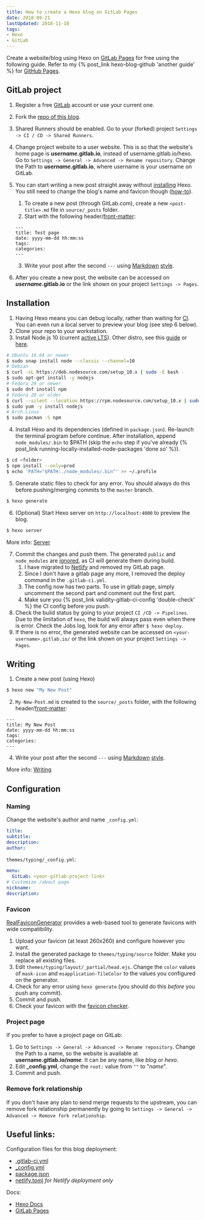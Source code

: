 ```yaml
---
title: How to create a Hexo blog on GitLab Pages
date: 2018-09-21
lastUpdated: 2018-11-10
tags:
- Hexo
- GitLab
---
```

Create a website/blog using Hexo on [GitLab Pages](https://about.gitlab.com/features/pages/) for free using the following guide. Refer to my {% post_link hexo-blog-github 'another guide' %} for [GitHub Pages](https://pages.github.com/).

<!-- more -->

## GitLab project
1. Register a free [GitLab](https://gitlab.com/users/sign_in#register-pane) account or use your current one.
2. Fork the [repo of this blog](https://gitlab.com/curben/blog).
3. Shared Runners should be enabled. Go to your (forked) project `Settings -> CI / CD -> Shared Runners`.
4. Change project website to a user website. This is so that the website's home page is <b>*username*.gitlab.io</b>, instead of username.gitlab.io/hexo.
    Go to `Settings -> General -> Advanced -> Rename repository`. Change the Path to <b>*username*.gitlab.io</b>, where username is your username on GitLab.
5. You can start writing a new post straight away without [installing](#Installation) Hexo. You still need to change the blog's name and favicon though ([how-to](#Naming)).
	1. To create a new post (through GitLab.com), create a new `<post-title>.md` file in `source/_posts` folder.
	2. Start with the following header/[front-matter](https://hexo.io/docs/front-matter):

	```
	---
	title: Test page
	date: yyyy-mm-dd hh:mm:ss
	tags:
	categories:
	---
	```

	3. Write your post after the second `---` using [Markdown](https://about.gitlab.com/handbook/product/technical-writing/markdown-guide/) [style](https://docs.gitlab.com/ee/user/markdown.html).

6. After you create a new post, the website can be accessed on <b>*username*.gitlab.io</b> or the link shown on your project `Settings -> Pages`.

## Installation
1. Having Hexo means you can debug locally, rather than waiting for [CI](https://docs.gitlab.com/ee/ci/). You can even run a local server to preview your blog (see step 6 below).
2. Clone your repo to your workstation.
3. Install Node.js 10 (current [active LTS](https://github.com/nodejs/Release)). Other distro, see this [guide](https://nodejs.org/en/download/package-manager/) or [here](https://github.com/nodesource/distributions).

```bash
# Ubuntu 16.04 or newer
$ sudo snap install node --classic --channel=10
# Debian
$ curl -sL https://deb.nodesource.com/setup_10.x | sudo -E bash -
$ sudo apt-get install -y nodejs
# Fedora 29 or newer
$ sudo dnf install npm
# Fedora 28 or older
$ curl --silent --location https://rpm.nodesource.com/setup_10.x | sudo bash -
$ sudo yum -y install nodejs
# Arch Linux
$ sudo pacman -S npm
```

4. Install Hexo and its dependencies (defined in `package.json`). Re-launch the terminal program before continue. After installation, append `node_modules/.bin` to $PATH (skip the `echo` step if you've already {% post_link running-locally-installed-node-packages 'done so' %}).

```bash
$ cd <folder>
$ npm install --only=prod
$ echo 'PATH="$PATH:./node_modules/.bin"' >> ~/.profile
```

5. Generate static files to check for any error. You should always do this before pushing/merging commits to the `master` branch.

```bash
$ hexo generate
```

6. (Optional) Start Hexo server on `http://localhost:4000` to preview the blog.

```bash
$ hexo server
```
More info: [Server](https://hexo.io/docs/server)

7. Commit the changes and push them. The generated `public` and `node_modules` are [ignored](https://gitlab.com/curben/blog/blob/master/.gitignore), as CI will generate them during build.
	1. I have migrated to [Netlify](https://www.netlify.com/) and removed my GitLab page.
	2. Since I don't have a gitlab page any more, I removed the deploy command in the `.gitlab-ci.yml`.
	3. The config now has two parts. To use in gitlab page, simply uncomment the second part and comment out the first part.
	4. Make sure you {% post_link validity-gitlab-ci-config 'double-check' %} the CI config before you push.
8. Check the build status by going to your project `CI /CD -> Pipelines`. Due to the limitation of `hexo`, the build will always pass even when there is error. Check the Jobs log, look for any error after `$ hexo deploy`. 
9.  If there is no error, the generated website can be accessed on `<your-username>.gitlab.io/` or the link shown on your project `Settings -> Pages`.

## Writing
1. Create a new post (using Hexo)

``` bash
$ hexo new "My New Post"
```

2. `My-New-Post.md` is created to the `source/_posts` folder, with the following header/[front-matter](https://hexo.io/docs/front-matter):

```
---
title: My New Post
date: yyyy-mm-dd hh:mm:ss
tags:
categories:
---
```

4. Write your post after the second `---` using [Markdown](https://about.gitlab.com/handbook/product/technical-writing/markdown-guide/) [style](https://docs.gitlab.com/ee/user/markdown.html).

More info: [Writing](https://hexo.io/docs/writing.html)

## Configuration
### Naming
Change the website's author and name
`_config.yml`:

```yml
title:
subtitle:
description:
author:
```

`themes/typing/_config.yml`:

```yml
menu:
  GitLab: <your-gitlab-project-link>
# Customize /about page
nickname: 
description: 
```

### Favicon
[RealFaviconGenerator](https://realfavicongenerator.net/) provides a web-based tool to generate favicons with wide compatibility.

1. Upload your favicon (at least 260x260) and configure however you want.
1. Install the generated package to `themes/typing/source` folder. Make you replace all existing files.
1. Edit `themes/typing/layout/_partial/head.ejs`. Change the `color` values of `mask-icon` and `msapplication-TileColor` to the values you configured on the generator.
1. Check for any error using `hexo generate` (you should do this *before* you push any commit).
1. Commit and push.
1. Check your favicon with the [favicon checker](https://realfavicongenerator.net/favicon_checker).

### Project page
If you prefer to have a project page on GitLab:

1. Go to `Settings -> General -> Advanced -> Rename repository`. Change the Path to a name, so the website is available at <b>username.gitlab.io/*name*</b>. It can be any name, like *blog* or *hexo*.
1. Edit **_config.yml**, change the `root:` value from `""` to "*name*".
1. Commit and push.

### Remove fork relationship
If you don't have any plan to send merge requests to the upstream, you can remove fork relationship permanently by going to `Settings -> General -> Advanced -> Remove fork relationship`. 

## Useful links:
Configuration files for this blog deployment:

- [.gitlab-ci.yml](https://gitlab.com/curben/blog/blob/master/.gitlab-ci.yml)
- [_config.yml](https://gitlab.com/curben/blog/blob/master/_config.yml)
- [package.json](https://gitlab.com/curben/blog/blob/master/package.json)
- [netlify.toml](https://gitlab.com/curben/blog/blob/master/netlify.toml) *for Netlify deployment only*

Docs:

- [Hexo Docs](https://hexo.io/docs/)
- [GitLab Pages](https://docs.gitlab.com/ee/user/project/pages/index.html)
